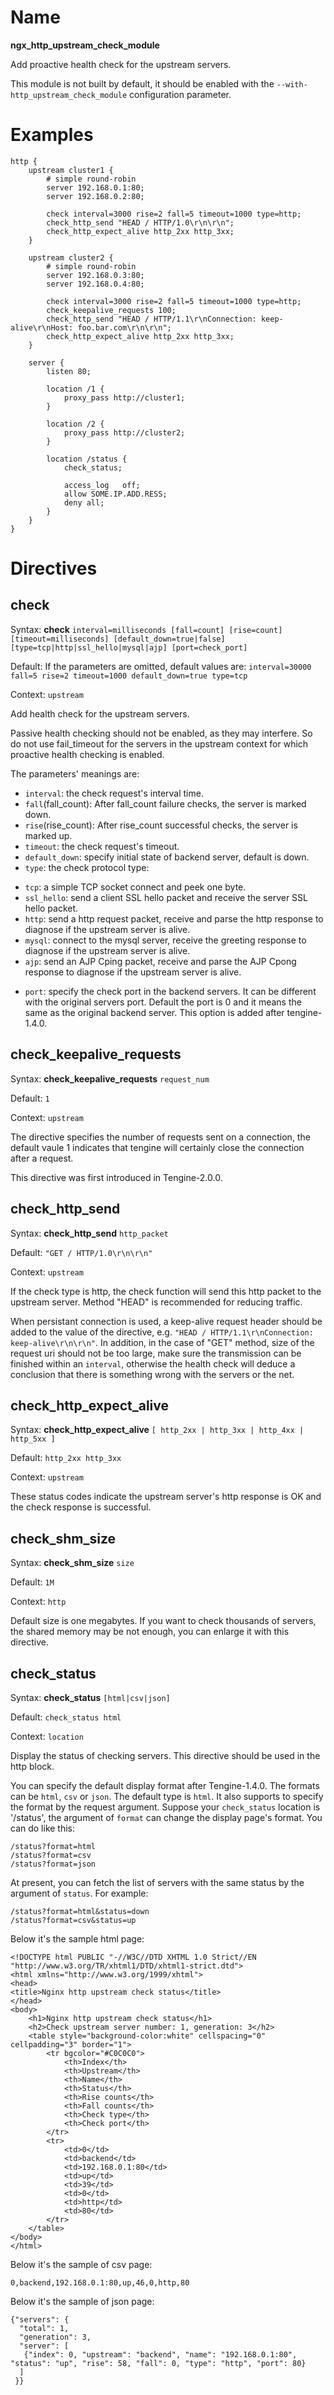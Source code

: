 # Name #

**ngx\_http\_upstream\_check\_module**

Add proactive health check for the upstream servers.

This module is not built by default, it should be enabled with the `--with-http_upstream_check_module` configuration parameter.

# Examples #

	http {
		upstream cluster1 {
			# simple round-robin
			server 192.168.0.1:80;
			server 192.168.0.2:80;

			check interval=3000 rise=2 fall=5 timeout=1000 type=http;
			check_http_send "HEAD / HTTP/1.0\r\n\r\n";
			check_http_expect_alive http_2xx http_3xx;
		}

		upstream cluster2 {
			# simple round-robin
			server 192.168.0.3:80;
			server 192.168.0.4:80;

			check interval=3000 rise=2 fall=5 timeout=1000 type=http;
			check_keepalive_requests 100;
			check_http_send "HEAD / HTTP/1.1\r\nConnection: keep-alive\r\nHost: foo.bar.com\r\n\r\n";
			check_http_expect_alive http_2xx http_3xx;
		}

		server {
			listen 80;

			location /1 {
				proxy_pass http://cluster1;
			}

			location /2 {
				proxy_pass http://cluster2;
			}

			location /status {
				check_status;

				access_log   off;
				allow SOME.IP.ADD.RESS;
				deny all;
			}
		}
	}

# Directives #

## check ##

Syntax: **check** `interval=milliseconds [fall=count] [rise=count] [timeout=milliseconds] [default_down=true|false] [type=tcp|http|ssl_hello|mysql|ajp] [port=check_port]`

Default: If the parameters are omitted, default values are: `interval=30000 fall=5 rise=2 timeout=1000 default_down=true type=tcp`

Context: `upstream`

Add health check for the upstream servers.

Passive health checking should not be enabled, as they may interfere. So do not use fail_timeout for the servers in the upstream context for which proactive health checking is enabled.

The parameters' meanings are:

* `interval`: the check request's interval time.
* `fall`(fall\_count): After fall\_count failure checks, the server is marked down.
* `rise`(rise\_count): After rise\_count successful checks, the server is marked up.
* `timeout`: the check request's timeout.
* `default_down`: specify initial state of backend server, default is down.
* `type`: the check protocol type:
 - `tcp`: a simple TCP socket connect and peek one byte.
 - `ssl_hello`: send a client SSL hello packet and receive the server SSL hello packet.
 - `http`: send a http request packet, receive and parse the http response to diagnose if the upstream server is alive.
 - `mysql`: connect to the mysql server, receive the greeting response to diagnose if the upstream server is alive.
 - `ajp`: send an AJP Cping packet, receive and parse the AJP Cpong response to diagnose if the upstream server is alive.
* `port`: specify the check port in the backend servers. It can be different with the original servers port. Default the port is 0 and it means the same as the original backend server. This option is added after tengine-1.4.0.

## check\_keepalive\_requests ##

Syntax: **check\_keepalive\_requests** `request_num`

Default: `1`

Context: `upstream`

The directive specifies the number of requests sent on a connection, the default vaule 1 indicates that tengine will certainly close the connection after a request.

This directive was first introduced in Tengine-2.0.0.

## check\_http\_send ##

Syntax: **check\_http\_send** `http_packet`

Default: `"GET / HTTP/1.0\r\n\r\n"`

Context: `upstream`

If the check type is http, the check function will send this http packet to the upstream server. Method "HEAD" is recommended for reducing traffic.

When persistant connection is used, a keep-alive request header should be added to the value of the directive, e.g. `"HEAD / HTTP/1.1\r\nConnection: keep-alive\r\n\r\n"`.
In addition, in the case of "GET" method, size of the request uri should not be too large, make sure the transmission can be finished within an `interval`, otherwise the health check will deduce a conclusion that there is something wrong with the servers or the net. 

## check\_http\_expect\_alive ##

Syntax: **check\_http\_expect\_alive** `[ http_2xx | http_3xx | http_4xx | http_5xx ]`

Default: `http_2xx http_3xx`

Context: `upstream`

These status codes indicate the upstream server's http response is OK and the check response is successful.

## check\_shm\_size ##

Syntax: **check\_shm\_size** `size`

Default: `1M`

Context: `http`

Default size is one megabytes. If you want to check thousands of servers, the shared memory may be not enough, you can enlarge it with this directive.

## check\_status ##

Syntax: **check\_status** `[html|csv|json]`

Default: `check_status html`

Context: `location`

Display the status of checking servers. This directive should be used in the http block.

You can specify the default display format after Tengine-1.4.0. The formats can be `html`, `csv` or `json`. The default type is `html`. It also supports to specify the format by the request argument. Suppose your `check_status` location is '/status', the argument of `format` can change the display page's format. You can do like this:

    /status?format=html
    /status?format=csv
    /status?format=json

At present, you can fetch the list of servers with the same status by the argument of `status`. For example:

    /status?format=html&status=down
    /status?format=csv&status=up


Below it's the sample html page:

    <!DOCTYPE html PUBLIC "-//W3C//DTD XHTML 1.0 Strict//EN
    "http://www.w3.org/TR/xhtml1/DTD/xhtml1-strict.dtd">
    <html xmlns="http://www.w3.org/1999/xhtml">
    <head>
    <title>Nginx http upstream check status</title>
    </head>
    <body>
        <h1>Nginx http upstream check status</h1>
        <h2>Check upstream server number: 1, generation: 3</h2>
        <table style="background-color:white" cellspacing="0"        cellpadding="3" border="1">
            <tr bgcolor="#C0C0C0">
                <th>Index</th>
                <th>Upstream</th>
                <th>Name</th>
                <th>Status</th>
                <th>Rise counts</th>
                <th>Fall counts</th>
                <th>Check type</th>
                <th>Check port</th>
            </tr>
            <tr>
                <td>0</td>
                <td>backend</td>
                <td>192.168.0.1:80</td>
                <td>up</td>
                <td>39</td>
                <td>0</td>
                <td>http</td>
                <td>80</td>
            </tr>
        </table>
    </body>
    </html>

Below it's the sample of csv page:

    0,backend,192.168.0.1:80,up,46,0,http,80

Below it's the sample of json page:

    {"servers": {
      "total": 1,
      "generation": 3,
      "server": [
       {"index": 0, "upstream": "backend", "name": "192.168.0.1:80", "status": "up", "rise": 58, "fall": 0, "type": "http", "port": 80}
      ]
     }}


